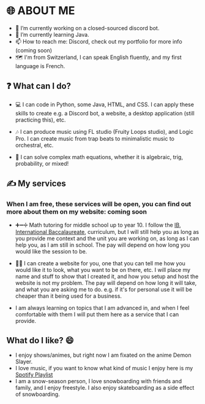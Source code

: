 # 🌐 ABOUT ME 

- 🔭 I’m currently working on a closed-sourced discord bot.
- 🌱 I’m currently learning Java.
- 📫 How to reach me: Discord, check out my portfolio for more info (coming soon)
- 🗺 I'm from Switzerland, I can speak English fluently, and my first language is French.

## ❓ What can I do?
- 💻 I can code in Python, some Java, HTML, and CSS. I can apply these skills to create e.g. a Discord bot, a website, a desktop application (still practicing this), etc.

- 🎶 I can produce music using FL studio (Fruity Loops studio), and Logic Pro. I can create music from trap beats to minimalistic music to orchestral, etc.

- 📜 I can solve complex math equations, whether it is algebraic, trig, probability, or mixed!
  

## ✍ My services
### When I am free, these services will be open, you can find out more about them on my website: coming soon
- ➕➖➗ Math tutoring for middle school up to year 10. I follow the [IB](https://www.ibo.org/en/), [International Baccalaureate](https://www.ibo.org/en/), curriculum, but I will still help you as long as you provide me context and the unit you are working on, as long as   I can help you, as I am still in school. The pay will depend on how long you would like the session to be.

- 👩‍💻 I can create a website for you, one that you can tell me how you would like it to look, what you want to be on there, etc. I will place my name and stuff to show that I created it, and how you setup and host the website is not my problem. The pay will depend on how long it will take, and what you are asking me to do. e.g. if it's for personal use it will be cheaper than it being used for a business.

- I am always learning on topics that I am advanced in, and when I feel comfortable with them I will put them here as a service that I can provide.

## What do I like? 😄
- I enjoy shows/animes, but right now I am fixated on the anime Demon Slayer.
- I love music, if you want to know what kind of music I enjoy here is my [Spotify Playlist](https://open.spotify.com/playlist/3VE2QXzigVgEjD72WIm5Of?si=6a2b52d515184de6)
- I am a snow-season person, I love snowboarding with friends and family, and I enjoy freestyle. I also enjoy skateboarding as a side effect of snowboarding.
